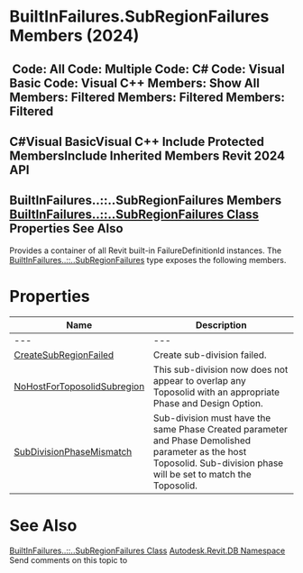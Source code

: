# BuiltInFailures.SubRegionFailures Members (2024)

﻿
 Code: All Code: Multiple Code: C# Code: Visual Basic Code: Visual C++  Members: Show All Members: Filtered Members: Filtered Members: Filtered   
---  
C#Visual BasicVisual C++
Include Protected MembersInclude Inherited Members
Revit 2024 API  
---  
BuiltInFailures..::..SubRegionFailures Members  
[BuiltInFailures..::..SubRegionFailures Class](da08085c-3c91-d0cc-0b94-117b82fa132c.md "BuiltInFailures.SubRegionFailures Class") Properties See Also  
---  
Provides a container of all Revit built-in FailureDefinitionId instances.
The [BuiltInFailures..::..SubRegionFailures](da08085c-3c91-d0cc-0b94-117b82fa132c.md "BuiltInFailures.SubRegionFailures Class") type exposes the following members.
# Properties
| Name | Description |
| --- | --- |
| --- | --- | --- |
| [CreateSubRegionFailed](5e5b3a13-20b0-1b4d-1724-05c2a60e06fd.md "CreateSubRegionFailed Property") | Create sub-division failed. |
| [NoHostForToposolidSubregion](22a279c7-90e2-b02e-ee45-65120079a363.md "NoHostForToposolidSubregion Property") | This sub-division now does not appear to overlap any Toposolid with an appropriate Phase and Design Option. |
| [SubDivisionPhaseMismatch](e8d845a6-4c54-aba8-1ff7-7d51189c2874.md "SubDivisionPhaseMismatch Property") | Sub-division must have the same Phase Created parameter and Phase Demolished parameter as the host Toposolid. Sub-division phase will be set to match the Toposolid. |

# See Also
[BuiltInFailures..::..SubRegionFailures Class](da08085c-3c91-d0cc-0b94-117b82fa132c.md "BuiltInFailures.SubRegionFailures Class")
[Autodesk.Revit.DB Namespace](87546ba7-461b-c646-cbb1-2cb8f5bff8b2.md "Autodesk.Revit.DB Namespace")
Send comments on this topic to 